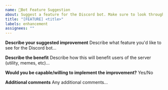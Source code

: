 ```yaml
---
name: 🔼Bot Feature Suggestion
about: Suggest a feature for the Discord bot. Make sure to look through the README first.
title: "[FEATURE] <title>"
labels: enhancement
assignees: ""
---
```


**Describe your suggested improvement**
Describe what feature you'd like to see for the Discord bot...

**Describe the benefit**
Describe how this will benefit users of the server (utility, memes, etc)...

**Would you be capable/willing to implement the improvement?**
Yes/No

**Additional comments**
Any additional comments...
